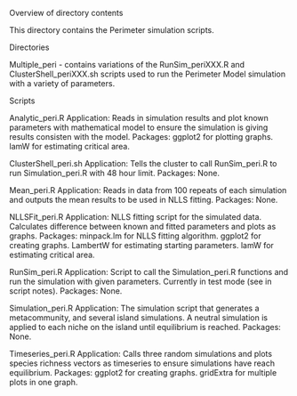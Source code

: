 Overview of directory contents

This directory contains the Perimeter simulation scripts. 

Directories

Multiple_peri - contains variations of the RunSim_periXXX.R and ClusterShell_periXXX.sh scripts used to run the Perimeter Model simulation with a variety of parameters.

Scripts

Analytic_peri.R
Application: Reads in simulation results and plot known parameters with mathematical model to ensure the simulation is giving results consisten with the model.
Packages: ggplot2 for plotting graphs. lamW for estimating critical area.

ClusterShell_peri.sh
Application: Tells the cluster to call RunSim_peri.R to run Simulation_peri.R with 48 hour limit.
Packages: None.

Mean_peri.R
Application: Reads in data from 100 repeats of each simulation and outputs the mean results to be used in NLLS fitting.
Packages: None.

NLLSFit_peri.R
Application: NLLS fitting script for the simulated data. Calculates difference between known and fitted parameters and plots as graphs.
Packages: minpack.lm for NLLS fitting algorithm. ggplot2 for creating graphs. LambertW for estimating starting parameters. lamW for estimating critical area.

RunSim_peri.R
Application: Script to call the Simulation_peri.R functions and run the simulation with given parameters. Currently in test mode (see in script notes).
Packages: None.

Simulation_peri.R
Application: The simulation script that generates a metacommunity, and several island simulations. A neutral simulation is applied to each niche on the island until equilibrium is reached. 
Packages: None.

Timeseries_peri.R
Application: Calls three random simulations and plots species richness vectors as timeseries to ensure simulations have reach equilibrium. 
Packages: ggplot2 for creating graphs. gridExtra for multiple plots in one graph. 

 